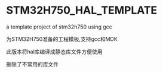 # STM32H750_HAL_TEMPLATE
a template project of stm32h750 using gcc

为STM32H750准备的工程模板,支持gcc和MDK

此版本将hal库编译成静态库文件方便使用

删除了不常用的库文件
